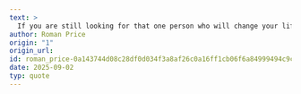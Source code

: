 ```yaml
---
text: >
  If you are still looking for that one person who will change your life, take a look in the mirror.
author: Roman Price
origin: "1"
origin_url: 
id: roman_price-0a143744d08c28df0d034f3a8af26c0a16ff1cb06f6a84999494c9c4a0f01912
date: 2025-09-02
typ: quote
---
```

